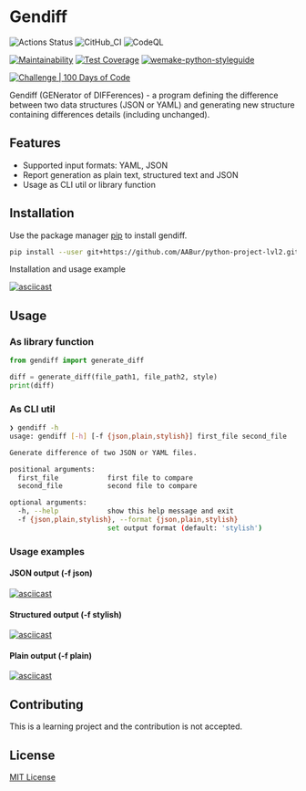 # Gendiff

![Actions Status](https://github.com/AABur/python-project-lvl2/workflows/hexlet-check/badge.svg)
![CitHub_CI](https://github.com/AABur/python-project-lvl2/workflows/CitHub_CI/badge.svg)
![CodeQL](https://github.com/AABur/python-project-lvl2/workflows/CodeQL/badge.svg)

[![Maintainability](https://api.codeclimate.com/v1/badges/819fe1aa42985a7b2dc5/maintainability)](https://codeclimate.com/github/AABur/python-project-lvl2/maintainability)
[![Test Coverage](https://api.codeclimate.com/v1/badges/819fe1aa42985a7b2dc5/test_coverage)](https://codeclimate.com/github/AABur/python-project-lvl2/test_coverage)
[![wemake-python-styleguide](https://img.shields.io/badge/style-wemake-000000.svg)](https://github.com/wemake-services/wemake-python-styleguide)

[![Challenge | 100 Days of Code](https://img.shields.io/static/v1?label=Challenge&labelColor=384357&message=100%20Days%20of%20Code&color=00b4ee&style=for-the-badge&link=https://www.100daysofcode.com)](https://www.100daysofcode.com)

Gendiff (GENerator of DIFFerences) - a program defining the difference between two data structures (JSON or YAML) and generating new structure containing differences details (including unchanged).

## Features

- Supported input formats: YAML, JSON
- Report generation as plain text, structured text and JSON
- Usage as CLI util or library function

## Installation

Use the package manager [pip](https://pip.pypa.io/en/stable/) to install gendiff.

```bash
pip install --user git+https://github.com/AABur/python-project-lvl2.git
```

Installation and usage example

[![asciicast](https://asciinema.org/a/M7yG5iKJxMMjIwPWR5jWMR46Z.svg)](https://asciinema.org/a/M7yG5iKJxMMjIwPWR5jWMR46Z?autoplay=1?speed=3)

## Usage

### As library function

```python
from gendiff import generate_diff

diff = generate_diff(file_path1, file_path2, style)
print(diff)
```

### As CLI util

```bash
❯ gendiff -h
usage: gendiff [-h] [-f {json,plain,stylish}] first_file second_file

Generate difference of two JSON or YAML files.

positional arguments:
  first_file            first file to compare
  second_file           second file to compare

optional arguments:
  -h, --help            show this help message and exit
  -f {json,plain,stylish}, --format {json,plain,stylish}
                        set output format (default: 'stylish')
```

### Usage examples

#### JSON output (-f json)

[![asciicast](https://asciinema.org/a/oYjgH5ty9LhuJqkZQ2p5r5f1f.svg)](https://asciinema.org/a/oYjgH5ty9LhuJqkZQ2p5r5f1f)

#### Structured output (-f stylish)

[![asciicast](https://asciinema.org/a/fSzDpJblOW5alL0uH8yBLJLwP.svg)](https://asciinema.org/a/fSzDpJblOW5alL0uH8yBLJLwP)

#### Plain output (-f plain)

[![asciicast](https://asciinema.org/a/2BBICno6Wr7gt4pVqx4ykOkVy.svg)](https://asciinema.org/a/2BBICno6Wr7gt4pVqx4ykOkVy)

## Contributing

This is a learning project and the contribution is not accepted.

## License

[MIT License](https://github.com/AABur/python-project-lvl2/blob/master/LICENSE)
